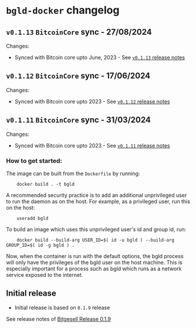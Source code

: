 # `bgld-docker` changelog 

## `v0.1.13` `BitcoinCore` sync - 27/08/2024

Changes:

- Synced with Bitcoin core upto June, 2023 - See [`v0.1.13` release notes](https://github.com/BitgesellOfficial/bitgesell/releases/tag/0.1.13)

## `v0.1.12` `BitcoinCore` sync - 17/06/2024

Changes:

- Synced with Bitcoin core upto 2023 - See [`v0.1.12` release notes](https://github.com/BitgesellOfficial/bitgesell/releases/tag/0.1.12)

## `v0.1.11` `BitcoinCore` sync - 31/03/2024

Changes:

- Synced with Bitcoin core upto 2023 - See [`v0.1.11` release notes](https://github.com/BitgesellOfficial/bitgesell/releases/tag/0.1.11)

### How to get started:

The image can be built from the `Dockerfile` by running:

        docker build . -t bgld

A recommended security practice is to add an additional unprivileged user to run the daemon as on the host. For example, as a privileged user, run this on the host:

        useradd bgld

To build an image which uses this unprivileged user's id and group id, run:

        docker build --build-arg USER_ID=$( id -u bgld ) --build-arg GROUP_ID=$( id -g bgld ) .

Now, when the container is run with the default options, the bgld process will only have the privileges of the bgld user on the host machine. This is especially important for a process such as bgld which runs as a network service exposed to the internet.

## Initial release
- Initial release is based on `0.1.9` release

See release notes of [ Bitgesell Release 0.1.9](https://github.com/BitgesellOfficial/bitgesell/releases/tag/0.1.9)